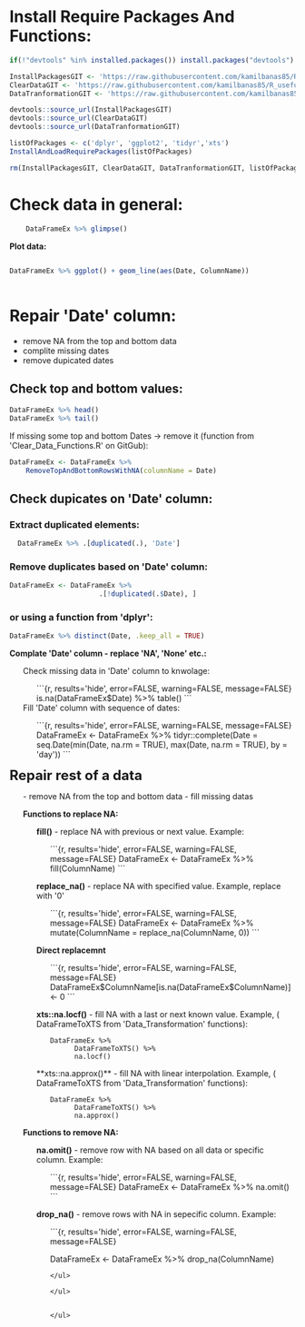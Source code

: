 # Install Require Packages And Functions:

```r
if(!"devtools" %in% installed.packages()) install.packages("devtools")

InstallPackagesGIT <- 'https://raw.githubusercontent.com/kamilbanas85/R_usefull_functions/master/Install_And_Load_Packages.R'
ClearDataGIT <- 'https://raw.githubusercontent.com/kamilbanas85/R_usefull_functions/master/Clear_Data_Functions.R'
DataTranformationGIT <- 'https://raw.githubusercontent.com/kamilbanas85/R_usefull_functions/master/Data_Transformation.R'

devtools::source_url(InstallPackagesGIT)
devtools::source_url(ClearDataGIT)
devtools::source_url(DataTranformationGIT)

listOfPackages <- c('dplyr', 'ggplot2', 'tidyr','xts')
InstallAndLoadRequirePackages(listOfPackages)

rm(InstallPackagesGIT, ClearDataGIT, DataTranformationGIT, listOfPackages)
```



# Check data in general:

```r
    DataFrameEx %>% glimpse()
```
  
**Plot data:**

```r
    
DataFrameEx %>% ggplot() + geom_line(aes(Date, ColumnName))
  
```


# Repair 'Date' column:

- remove NA from the top and bottom data
- complite missing dates
- remove dupicated dates


 ## Check top and bottom values:

```r
DataFrameEx %>% head()
DataFrameEx %>% tail()
```
  If missing some top and bottom Dates -> remove it (function from  'Clear_Data_Functions.R' on GitGub):
  
```r
DataFrameEx <- DataFrameEx %>% 
    RemoveTopAndBottomRowsWithNA(columnName = Date)
```
  
 
## Check dupicates on 'Date' column:

### Extract duplicated elements:

```r
  DataFrameEx %>% .[duplicated(.), 'Date']
```

### Remove duplicates based on 'Date' column:
   
```r
DataFrameEx <- DataFrameEx %>% 
                      .[!duplicated(.$Date), ]
```
  
### or using a function from 'dplyr':
  
```r
DataFrameEx %>% distinct(Date, .keep_all = TRUE)
```
    
 **Complate 'Date' column - replace 'NA', 'None' etc.:**
 <ul>
 Check missing data in 'Date' column to knwolage:
  <ul>
  ```{r, results='hide', error=FALSE, warning=FALSE, message=FALSE}
  is.na(DataFrameEx$Date) %>% table()  
  ```
  </ul>
 Fill 'Date' column with sequence of dates:
  <ul>
  ```{r, results='hide', error=FALSE, warning=FALSE, message=FALSE}
  DataFrameEx <- DataFrameEx %>% 
                    tidyr::complete(Date = seq.Date(min(Date, na.rm = TRUE),
                                      max(Date, na.rm = TRUE), by = 'day'))
  ``` 
  </ul>
  
 </ul>
 
</ul>


<font size="5">**Repair rest of a data**</font>
<ul>
- remove NA from the top and bottom data
- fill missing datas

 **Functions to replace NA:**
 <ul>
  
  **fill()** - replace NA with previous or next value. Example:
  
  <ul>
  ```{r, results='hide', error=FALSE, warning=FALSE, message=FALSE}
  DataFrameEx <- DataFrameEx %>% 
                      fill(ColumnName)
  ```
  </ul>
  
  **replace_na()** - replace NA with specified value. Example, replace with '0'
  
  <ul>
  ```{r, results='hide', error=FALSE, warning=FALSE, message=FALSE}
  DataFrameEx <- DataFrameEx %>% 
                      mutate(ColumnName = replace_na(ColumnName, 0))
  ```
  </ul>
  
  **Direct replacemnt**
  
  <ul>
  ```{r, results='hide', error=FALSE, warning=FALSE, message=FALSE}
  DataFrameEx$ColumnName[is.na(DataFrameEx$ColumnName)] <- 0
  ```
  </ul>
  
  **xts::na.locf()** - fill NA with a last or next known value. Example, ( DataFrameToXTS from 'Data_Transformation' functions):
  <ul>

  ```{r, results='hide', error=FALSE, warning=FALSE, message=FALSE}
  DataFrameEx %>% 
        DataFrameToXTS() %>% 
        na.locf()
  ```
  </ul>
**xts::na.approx()** - fill NA with linear interpolation. Example, ( DataFrameToXTS from 'Data_Transformation' functions):
  <ul>

  ```{r, results='hide', error=FALSE, warning=FALSE, message=FALSE}
  DataFrameEx %>% 
        DataFrameToXTS() %>% 
        na.approx()
  ```
  </ul>  
  
 </ul>


 **Functions to remove NA:**
 <ul>
  
  **na.omit()** - remove row with NA based on all data or specific column. Example:
  
  <ul>
  ```{r, results='hide', error=FALSE, warning=FALSE, message=FALSE}
  DataFrameEx <- DataFrameEx %>% 
                      na.omit()
  ```
  </ul>
  
  **drop_na()** - remove rows with NA in sepecific column. Example:
  
  <ul>
  ```{r, results='hide', error=FALSE, warning=FALSE, message=FALSE}
  
  DataFrameEx <- DataFrameEx %>% 
                      drop_na(ColumnName)
  ```
  </ul>
  
 </ul>


</ul>


